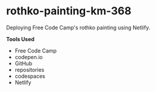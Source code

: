 # rothko-painting-km-368
Deploying Free Code Camp's rothko painting using Netlify.

**Tools Used**

* Free Code Camp
* codepen.io
* GitHub
* repositories
* codespaces
* Netlify

